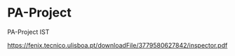 PA-Project
==========

PA-Project IST

https://fenix.tecnico.ulisboa.pt/downloadFile/3779580627842/inspector.pdf
